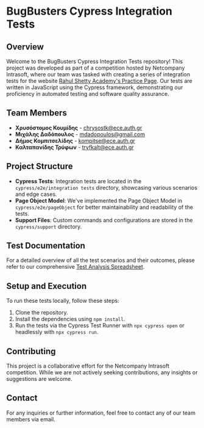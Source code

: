 # BugBusters Cypress Integration Tests

## Overview
Welcome to the BugBusters Cypress Integration Tests repository! This project was developed as part of a competition hosted by Netcompany Intrasoft, where our team was tasked with creating a series of integration tests for the website [Rahul Shetty Academy's Practice Page](https://rahulshettyacademy.com/seleniumPractise/#/). Our tests are written in JavaScript using the Cypress framework, demonstrating our proficiency in automated testing and software quality assurance.

## Team Members
- **Χρυσόστομος Κουμίδης** - [chrysostk@ece.auth.gr](mailto:chrysostk@ece.auth.gr)
- **Μιχάλης Δαδόπουλος** - [mdadopoulos@gmail.com](mailto:mdadopoulos@gmail.com)
- **Δήμος Κομπιτσελίδης** - [kompitse@ece.auth.gr](mailto:kompitse@ece.auth.gr)
- **Καλταπανίδης Τρύφων** - [tryfkalt@ece.auth.gr](mailto:tryfkalt@ece.auth.gr)

## Project Structure
- **Cypress Tests**: Integration tests are located in the `cypress/e2e/integration tests` directory, showcasing various scenarios and edge cases.
- **Page Object Model**: We've implemented the Page Object Model in `cypress/e2e/pageObject` for better maintainability and readability of the tests.
- **Support Files**: Custom commands and configurations are stored in the `cypress/support` directory.

## Test Documentation
For a detailed overview of all the test scenarios and their outcomes, please refer to our comprehensive [Test Analysis Spreadsheet](https://1drv.ms/x/s!AkL8X3DfT0QpnQ-QN5TzbwFD6KNW?e=YzqHpL).

## Setup and Execution
To run these tests locally, follow these steps:
1. Clone the repository.
2. Install the dependencies using `npm install`.
3. Run the tests via the Cypress Test Runner with `npx cypress open` or headlessly with `npx cypress run`.

## Contributing
This project is a collaborative effort for the Netcompany Intrasoft competition. While we are not actively seeking contributions, any insights or suggestions are welcome.

## Contact
For any inquiries or further information, feel free to contact any of our team members via email.

